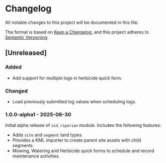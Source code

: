 # Changelog

All notable changes to this project will be documented in this file.

The format is based on [Keep a Changelog](https://keepachangelog.com/en/1.1.0/),
and this project adheres to [Semantic Versioning](https://semver.org/spec/v2.0.0.html).

## [Unreleased]

### Added

- Add support for multiple logs in herbicide quick form.

### Changed

- Load previously submitted log values when scheduling logs.

### 1.0.0-alpha1 - 2025-06-30

Initial alpha release of `scd_riparian` module. Includes the following features:
- Adds `site` and `segment` land types
- Provides a KML importer to create parent site assets with child segments
- Mowing, Watering and Herbicide quick forms to schedule and record
  maintenance activities.
